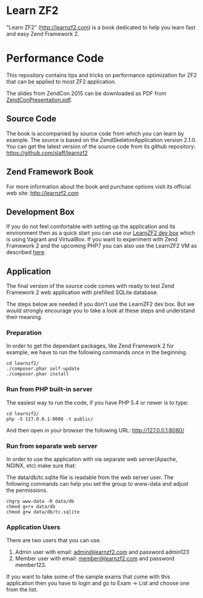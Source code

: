 Learn ZF2
=======================
"Learn ZF2" (http://learnzf2.com) is a book dedicated to help you learn fast and easy Zend Framework 2.

Performance Code
================
This repository contains tips and tricks on performance optimization for ZF2 
that can be applied to most ZF2 application.

The slides from ZendCon 2015 can be downloaded as PDF from [ZendConPresentation.pdf](ZendConPresentation.pdf).


Source Code
------------
The book is accompanied by source code from which you can learn by example.
The source is based on the ZendSkeletonApplication version 2.1.0.
You can get the latest version of the source code from its github repository:
https://github.com/slaff/learnzf2

Zend Framework Book
-------------------
For more information about the book and purchase options visit its official web site:
http://learnzf2.com

Development Box
---------------
If you do not feel comfortable with setting up the application and its environment then 
as a quick start you can use our [LearnZF2 dev box](https://github.com/slaff/learnzf2-box) which is using Vagrant and VirtualBox.
If you want to experiment with Zend Framework 2 and the upcoming PHP7 you can also use the LearnZF2 VM as described [here](https://github.com/slaff/learnzf2-box#php7).

Application
-----------
The final version of the source code comes with ready to test Zend Framework 2 web
application with prefilled SQLite database.

The steps below are needed if you don't use the LearnZF2 dev box. 
But we would strongly encourage you to take a look at these steps and understand their meaning.

### Preparation ###

In order to get the dependant packages, like Zend Framework 2 for example, we have to 
run the following commands once in the beginning.  

```
cd learnzf2/
./composer.phar self-update
./composer.phar install
```

### Run from PHP built-in server
The easiest way to run the code, if you have PHP 5.4 or newer is to type:
```
cd learnzf2/
php -S 127.0.0.1:8080 -t public/
```

And then open in your browser the following URL: http://127.0.0.1:8080/

### Run from separate web server
In order to use the application with via separate web server(Apache, NGINX, etc) make sure that:

The data/db/tc.sqlite file is readable from the web server user.
The following commands can help you set the group to www-data and adjust the permissions.
```
chgrp www-data -R data/db
chmod g+rx data/db
chmod g+w data/db/tc.sqlite
```

### Application Users
There are two users that you can use.

1. Admin user with email: admin@learnzf2.com and password admin123
2. Member user with email: member@learnzf2.com and password member123.

If you want to take some of the sample exams that come with this application then
you have to login and go to Exam -> List and choose one from the list.

